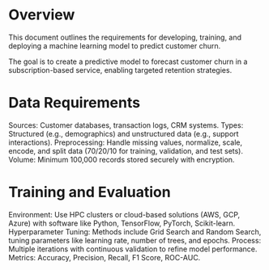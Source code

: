 # Overview
This document outlines the requirements for developing, training, and deploying a machine learning model to predict customer churn.

The goal is to create a predictive model to forecast customer churn in a subscription-based service, enabling targeted retention strategies.

# Data Requirements
Sources: Customer databases, transaction logs, CRM systems.
Types: Structured (e.g., demographics) and unstructured data (e.g., support interactions).
Preprocessing: Handle missing values, normalize, scale, encode, and split data (70/20/10 for training, validation, and test sets).
Volume: Minimum 100,000 records stored securely with encryption.

# Training and Evaluation
Environment: Use HPC clusters or cloud-based solutions (AWS, GCP, Azure) with software like Python, TensorFlow, PyTorch, Scikit-learn.
Hyperparameter Tuning: Methods include Grid Search and Random Search, tuning parameters like learning rate, number of trees, and epochs.
Process: Multiple iterations with continuous validation to refine model performance.
Metrics: Accuracy, Precision, Recall, F1 Score, ROC-AUC.
